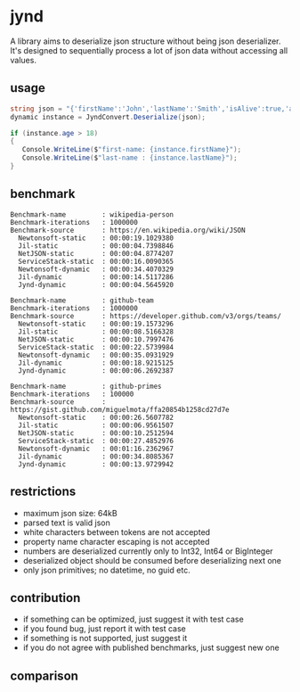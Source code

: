 # jynd

A library aims to deserialize json structure without being json deserializer.
It's designed to sequentially process a lot of json data without accessing all values.

## usage

```` csharp
string json = "{'firstName':'John','lastName':'Smith','isAlive':true,'age':25}".Replace('\'', '\"');
dynamic instance = JyndConvert.Deserialize(json);

if (instance.age > 18)
{
   Console.WriteLine($"first-name: {instance.firstName}");
   Console.WriteLine($"last-name : {instance.lastName}");
}
````

## benchmark

```` text
Benchmark-name         : wikipedia-person
Benchmark-iterations   : 1000000
Benchmark-source       : https://en.wikipedia.org/wiki/JSON
  Newtonsoft-static    : 00:00:19.1029380
  Jil-static           : 00:00:04.7398846
  NetJSON-static       : 00:00:04.8774207
  ServiceStack-static  : 00:00:16.0090365
  Newtonsoft-dynamic   : 00:00:34.4070329
  Jil-dynamic          : 00:00:14.5117286
  Jynd-dynamic         : 00:00:04.5645920

Benchmark-name         : github-team
Benchmark-iterations   : 1000000
Benchmark-source       : https://developer.github.com/v3/orgs/teams/
  Newtonsoft-static    : 00:00:19.1573296
  Jil-static           : 00:00:08.5166328
  NetJSON-static       : 00:00:10.7997476
  ServiceStack-static  : 00:00:22.5739984
  Newtonsoft-dynamic   : 00:00:35.0931929
  Jil-dynamic          : 00:00:18.9215125
  Jynd-dynamic         : 00:00:06.2692387

Benchmark-name         : github-primes
Benchmark-iterations   : 100000
Benchmark-source       : https://gist.github.com/miguelmota/ffa20854b1258cd27d7e
  Newtonsoft-static    : 00:00:26.5607782
  Jil-static           : 00:00:06.9561507
  NetJSON-static       : 00:00:10.2512594
  ServiceStack-static  : 00:00:27.4852976
  Newtonsoft-dynamic   : 00:01:16.2362967
  Jil-dynamic          : 00:00:34.8085367
  Jynd-dynamic         : 00:00:13.9729942
````

## restrictions

* maximum json size: 64kB
* parsed text is valid json
* white characters between tokens are not accepted
* property name character escaping is not accepted
* numbers are deserialized currently only to Int32, Int64 or BigInteger
* deserialized object should be consumed before deserializing next one
* only json primitives; no datetime, no guid etc.

## contribution

* if something can be optimized, just suggest it with test case
* if you found bug, just report it with test case
* if something is not supported, just suggest it
* if you do not agree with published benchmarks, just suggest new one

## comparison

